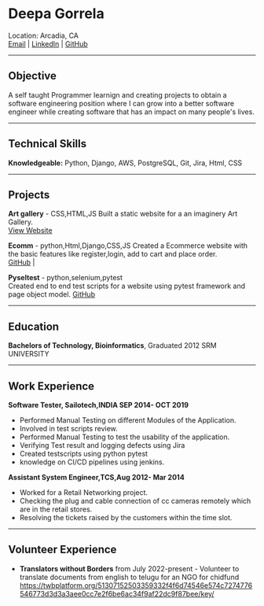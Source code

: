 # Deepa Gorrela
Location: Arcadia, CA  
[Email](mailto:deepagorrela@gmail.com) | [LinkedIn](https://www.linkedin.com/in/deepa-g-11072320b/) | 
[GitHub](https://github.com/li-deepa?tab=repositories)

---
## Objective
A self taught Programmer  learnign and creating projects  to obtain a software engineering position where I can grow into a better software engineer while creating software that has an impact on many people's lives.
___
## Technical Skills


**Knowledgeable:** Python, Django, AWS, PostgreSQL, Git, Jira, Html, CSS

___
## Projects

**Art gallery** - CSS,HTML,JS
Built a static website for a an imaginery Art Gallery.  
[View Website](https://deepadeepu.github.io/project0/)  

**Ecomm** - python,Html,Django,CSS,JS
Created a Ecommerce website with the basic features like register,login, add to cart and place order.  
[GitHub](https://github.com/li-deepa/Ecomm-Dress) | 

**Pyseltest** - python,selenium,pytest  
Created end to end test scripts  for a website using pytest framework and page object model.
[GitHub](https://github.com/li-deepa/PythonSelFramework)


___
## Education
 **Bachelors of Technology, Bioinformatics**, Graduated 2012 
 SRM UNIVERSITY 

___
## Work Experience
**Software Tester, Sailotech,INDIA SEP 2014- OCT 2019**    
* Performed Manual Testing on different Modules of the Application.
* Involved in test scripts review.
* Performed Manual Testing to test the usability of the application.
* Verifying Test result and logging defects using Jira
* Created testscripts using python pytest
* knowledge on CI/CD pipelines using jenkins.

**Assistant System Engineer,TCS,Aug 2012- Mar 2014**  
* Worked for a Retail Networking project.
* Checking the plug and cable connection of cc cameras remotely which are in the retail stores.
* Resolving the tickets raised by the customers within the time slot.
 
___
##  Volunteer Experience
* **Translators without Borders** from July 2022-present - Volunteer to translate documents from english to telugu for an NGO for chidfund
https://twbplatform.org/51307152503359332f4f6d74546e574c7274776546773d3d3a3aee0cc7e2f6be6ac34f9af22dc9f87bee/key/
